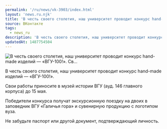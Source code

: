 ```yaml
---
permalink: '/ru/news/vk-3903/index.html'
layout: 'news.ru.njk'
title: 'В честь своего столетия, наш университет проводит конкурс hand-made изделий — «ВГУ-100!». Св'
source: ВКонтакте
tags:
  - news_ru
description: 'В честь своего столетия, наш университет проводит конкурс hand-made изделий — «ВГУ-100!». Св…'
updatedAt: 1487754504
---
```

![В честь своего столетия, наш университет проводит конкурс hand-made изделий — «ВГУ-100!». Св…](https://sun9-50.userapi.com/impf/c638816/v638816481/22270/5Pq0a7BCOrg.jpg?size=900x600&quality=96&proxy=1&sign=f275ced9514c71df6b16b263cf34e550&c_uniq_tag=PnlgbxPGou5BXbfAWiAbaziZFsbSJq0asdfAR2_EtUM&type=album)

В честь своего столетия, наш университет проводит конкурс hand-made изделий — «ВГУ-100!».

Свои работы приносите в музей истории ВГУ (ауд. 146 главного корпуса) до 15 мая.

Победители конкурса получат экскурсионную поездку на двоих в заповедник ВГУ «Галичья гора» и сувенирную продукцию с логотипом вуза.

Не забудьте паспорт или другой документ, подтверждающий личность.
